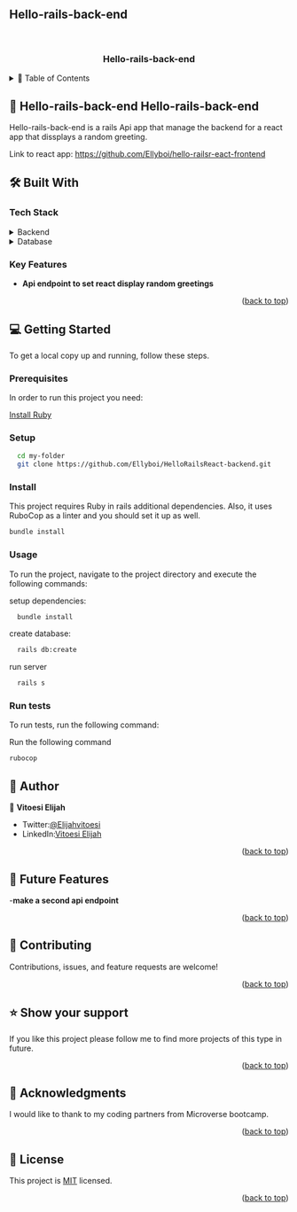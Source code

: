 ## Hello-rails-back-end

<a name="readme-top"></a>
<div align="center">
  <br/>
  <h3><b>Hello-rails-back-end</b></h3>
</div>
<details>
<summary> 📗 Table of Contents </summary>

- [📖 Hello-rails-back-end](#about-project)
  - [🛠 Built With ](#-built-with-)
    - [Tech Stack ](#tech-stack-)
    - [Key Features ](#key-features-)
  - [💻 Getting Started ](#-getting-started-)
    - [Prerequisites](#prerequisites)
    - [Setup](#setup)
    - [Install](#install)
    - [Usage](#usage)
    - [Run tests](#run-tests)
  - [👥 Authors ](#authors)
  - [🔭 Future Features ](#-future-features-)
  - [🤝 Contributing ](#-contributing-)
  - [🙏 Support](#support)
  - [🙏 Acknowledgements](#acknowledgements)
  - [📝 License ](#-license-)
</details>

## 📖 Hello-rails-back-end <a name="about-project">Hello-rails-back-end</a>

Hello-rails-back-end is a rails Api app that manage the backend for a react app that dissplays a random greeting.

Link to react app: https://github.com/Ellyboi/hello-railsr-eact-frontend

## 🛠 Built With <a name="built-with"></a>

### Tech Stack <a name="tech-stack"></a>

<details>
<summary>Backend</summary>
  <ul>
    <li><a href="https://www.ruby-lang.org/es/">Ruby</a></li>
  </ul>
</details>
  <details>
    <summary>Database</summary>
  <ul>
    <li><a href="https://www.postgresql.org/">Postgresql</a></li>
  </ul>
  </details>

### Key Features <a name="key-features"></a>

- **Api endpoint to set react display random greetings**

<p align="right">(<a href="#readme-top">back to top</a>)</p>


## 💻 Getting Started <a name="getting-started"></a>

To get a local copy up and running, follow these steps.

### Prerequisites

In order to run this project you need:

[Install Ruby](https://www.ruby-lang.org/en/documentation/installation/)

### Setup

```sh
  cd my-folder
  git clone https://github.com/Ellyboi/HelloRailsReact-backend.git
```

### Install

This project requires Ruby in rails additional dependencies. Also, it uses RuboCop as a linter and you should set it up as well.

```sh
bundle install
```

### Usage

To run the project, navigate to the project directory and execute the following commands:

setup dependencies:

```sh
  bundle install
```

create database:

```sh
  rails db:create
```

run server

```sh
  rails s
```

### Run tests

To run tests, run the following command:

Run the following command
```sh
rubocop
```

## 👥 Author <a name="authors"></a>


👤 **Vitoesi Elijah**

- Twitter:[@Elijahvitoesi](https://twitter.com/Elijahvitoesi)
- LinkedIn:[Vitoesi Elijah](https://www.linkedin.com/in/elijah-vitoesi/)


<p align="right">(<a href="#readme-top">back to top</a>)</p>

## 🔭 Future Features <a name="future-features"></a>

-**make a second api endpoint**

<p align="right">(<a href="#readme-top">back to top</a>)</p>

## 🤝 Contributing <a name="contributing"></a>

Contributions, issues, and feature requests are welcome!

<p align="right">(<a href="#readme-top">back to top</a>)</p>

## ⭐️ Show your support <a name="support"></a>

If you like this project please follow me to find more projects of this type in future.

<p align="right">(<a href="#readme-top">back to top</a>)</p>

## 🙏 Acknowledgments <a name="acknowledgements"></a>

I would like to thank to my coding partners from Microverse bootcamp.

<p align="right">(<a href="#readme-top">back to top</a>)</p>

## 📝 License <a name="license"></a>

This project is [MIT](./LICENSE) licensed.

<p align="right">(<a href="#readme-top">back to top</a>)</p>